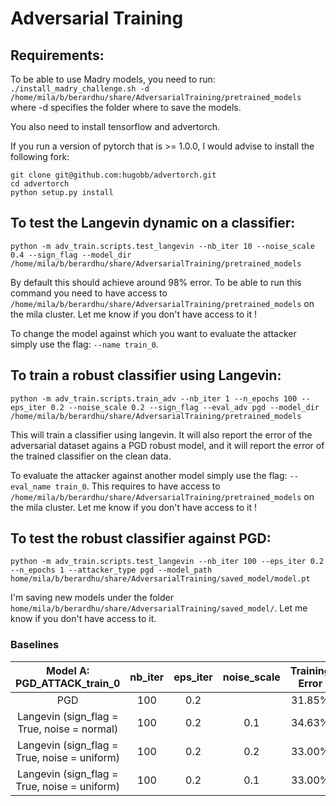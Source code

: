 # Adversarial Training

## Requirements:
To be able to use Madry models, you need to run:
`./install_madry_challenge.sh -d /home/mila/b/berardhu/share/AdversarialTraining/pretrained_models`
where -d specifies the folder where to save the models.

You also need to install tensorflow and advertorch.

If you run a version of pytorch that is >= 1.0.0, I would advise to install the following fork:
```
git clone git@github.com:hugobb/advertorch.git
cd advertorch
python setup.py install
```


## To test the Langevin dynamic on a classifier:
`python -m adv_train.scripts.test_langevin --nb_iter 10 --noise_scale 0.4 --sign_flag --model_dir /home/mila/b/berardhu/share/AdversarialTraining/pretrained_models`

By default this should achieve around 98% error.
To be able to run this command you need to have access to `/home/mila/b/berardhu/share/AdversarialTraining/pretrained_models` on the mila cluster. Let me know if you don't have access to it !

To change the model against which you want to evaluate the attacker simply use the flag: `--name train_0`.


## To train a robust classifier using Langevin:
`python -m adv_train.scripts.train_adv --nb_iter 1 --n_epochs 100 --eps_iter 0.2 --noise_scale 0.2 --sign_flag --eval_adv pgd --model_dir /home/mila/b/berardhu/share/AdversarialTraining/pretrained_models`

This will train a classifier using langevin. It will also report the error of the adversarial dataset agains a PGD robust model, and it will report the error of the trained classifier on the clean data.

To evaluate the attacker against another model simply use the flag: `--eval_name train_0`. This requires to have access to `/home/mila/b/berardhu/share/AdversarialTraining/pretrained_models` on the mila cluster. Let me know if you don't have access to it !

## To test the robust classifier against PGD:
`python -m adv_train.scripts.test_langevin --nb_iter 100 --eps_iter 0.2 --n_epochs 1 --attacker_type pgd --model_path home/mila/b/berardhu/share/AdversarialTraining/saved_model/model.pt`

I'm saving new models under the folder `home/mila/b/berardhu/share/AdversarialTraining/saved_model/`. Let me know if you don't have access to it.

### Baselines

|   Model A: PGD_ATTACK_train_0                | nb_iter | eps_iter | noise_scale | Training Error | Time   |
|:--------------------------------------------:|:-------:|:--------:|:-----------:|:--------------:|:------:|
| PGD                                          | 100     | 0.2      |             | 31.85%         | 3min32 |
| Langevin (sign_flag = True, noise = normal)  | 100     | 0.2      | 0.1         | 34.63%         | 3min27 |
| Langevin (sign_flag = True, noise = uniform) | 100     | 0.2      | 0.2         | 33.00%         | 3min27 |
| Langevin (sign_flag = True, noise = uniform) | 100     | 0.2      | 0.1         | 33.00%         | 3min27 |